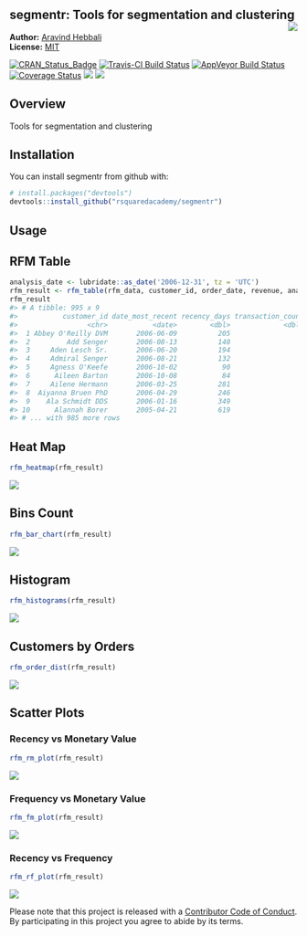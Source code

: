 
<!-- README.md is generated from README.Rmd. Please edit that file -->
segmentr: Tools for segmentation and clustering <img src="hex_segmentr.png" align="right" />
--------------------------------------------------------------------------------------------

**Author:** [Aravind Hebbali](http://www.aravindhebbali.com)<br/> **License:** [MIT](https://opensource.org/licenses/MIT)

[![CRAN\_Status\_Badge](http://www.r-pkg.org/badges/version/segmentr)](https://cran.r-project.org/package=segmentr) [![Travis-CI Build Status](https://travis-ci.org/rsquaredacademy/segmentr.svg?branch=master)](https://travis-ci.org/rsquaredacademy/segmentr) [![AppVeyor Build Status](https://ci.appveyor.com/api/projects/status/github/rsquaredacademy/segmentr?branch=master&svg=true)](https://ci.appveyor.com/project/rsquaredacademy/segmentr) [![Coverage Status](https://img.shields.io/codecov/c/github/rsquaredacademy/segmentr/master.svg)](https://codecov.io/github/rsquaredacademy/segmentr?branch=master) [![](https://cranlogs.r-pkg.org/badges/grand-total/segmentr)](https://cran.r-project.org/package=segmentr) ![](https://img.shields.io/badge/lifecycle-experimental-orange.svg)

Overview
--------

Tools for segmentation and clustering

Installation
------------

You can install segmentr from github with:

``` r
# install.packages("devtools")
devtools::install_github("rsquaredacademy/segmentr")
```

Usage
-----

RFM Table
---------

``` r
analysis_date <- lubridate::as_date('2006-12-31', tz = 'UTC')
rfm_result <- rfm_table(rfm_data, customer_id, order_date, revenue, analysis_date)
rfm_result
#> # A tibble: 995 x 9
#>           customer_id date_most_recent recency_days transaction_count amount recency_score frequency_score monetary_score rfm_score
#>                 <chr>           <date>        <dbl>             <dbl>  <dbl>         <int>           <int>          <int>     <dbl>
#>  1 Abbey O'Reilly DVM       2006-06-09          205                 6    472             3               4              3       343
#>  2         Add Senger       2006-08-13          140                 3    340             4               1              2       412
#>  3     Aden Lesch Sr.       2006-06-20          194                 4    405             3               2              3       323
#>  4     Admiral Senger       2006-08-21          132                 5    448             4               3              3       433
#>  5     Agness O'Keefe       2006-10-02           90                 9    843             5               5              5       555
#>  6      Aileen Barton       2006-10-08           84                 9    763             5               5              5       555
#>  7     Ailene Hermann       2006-03-25          281                 8    699             3               5              5       355
#>  8  Aiyanna Bruen PhD       2006-04-29          246                 4    157             3               2              1       321
#>  9    Ala Schmidt DDS       2006-01-16          349                 3    363             2               1              2       212
#> 10      Alannah Borer       2005-04-21          619                 4    196             1               2              1       121
#> # ... with 985 more rows
```

Heat Map
--------

``` r
rfm_heatmap(rfm_result)
```

<img src="README-heatmap-1.png" style="display: block; margin: auto;" />

Bins Count
----------

``` r
rfm_bar_chart(rfm_result)
```

<img src="README-barchart-1.png" style="display: block; margin: auto;" />

Histogram
---------

``` r
rfm_histograms(rfm_result)
```

<img src="README-rfmhist-1.png" style="display: block; margin: auto;" />

Customers by Orders
-------------------

``` r
rfm_order_dist(rfm_result)
```

<img src="README-rfmorders-1.png" style="display: block; margin: auto;" />

Scatter Plots
-------------

### Recency vs Monetary Value

``` r
rfm_rm_plot(rfm_result)
```

<img src="README-mr-1.png" style="display: block; margin: auto;" />

### Frequency vs Monetary Value

``` r
rfm_fm_plot(rfm_result)
```

<img src="README-fm-1.png" style="display: block; margin: auto;" />

### Recency vs Frequency

``` r
rfm_rf_plot(rfm_result)
```

<img src="README-fr-1.png" style="display: block; margin: auto;" />

Please note that this project is released with a [Contributor Code of Conduct](CONDUCT.md). By participating in this project you agree to abide by its terms.
